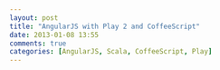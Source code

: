 ```yaml
---
layout: post
title: "AngularJS with Play 2 and CoffeeScript"
date: 2013-01-08 13:55
comments: true
categories: [AngularJS, Scala, CoffeeScript, Play]
---
```

